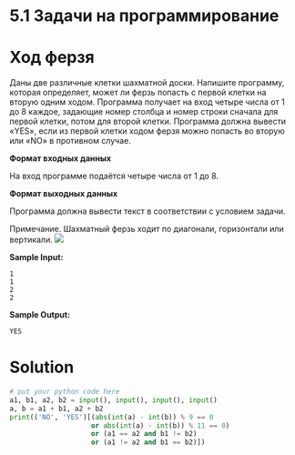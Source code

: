 # 5.1 Задачи на программирование

# Ход ферзя

Даны две различные клетки шахматной доски. Напишите программу, которая определяет, может ли ферзь попасть с первой
клетки на вторую одним ходом. Программа получает на вход четыре числа от 1 до 8 каждое, задающие номер столбца и номер
строки сначала для первой клетки, потом для второй клетки. Программа должна вывести «YES», если из первой клетки ходом
ферзя можно попасть во вторую или «NO» в противном случае.

**Формат входных данных**

На вход программе подаётся четыре числа от 1 до 8.

**Формат выходных данных**

Программа должна вывести текст в соответствии с условием задачи.

Примечание. Шахматный ферзь ходит по диагонали, горизонтали или вертикали.
![](https://ucarecdn.com/b34b1092-f9bd-46de-b5b2-870c761197d2/)

**Sample Input:**

```
1
1
2
2
```

**Sample Output:**

```
YES
```

# Solution

```python
# put your python code here
a1, b1, a2, b2 = input(), input(), input(), input()
a, b = a1 + b1, a2 + b2
print(('NO', 'YES')[(abs(int(a) - int(b)) % 9 == 0 
                    or abs(int(a) - int(b)) % 11 == 0) 
                    or (a1 == a2 and b1 != b2) 
                    or (a1 != a2 and b1 == b2)])

```